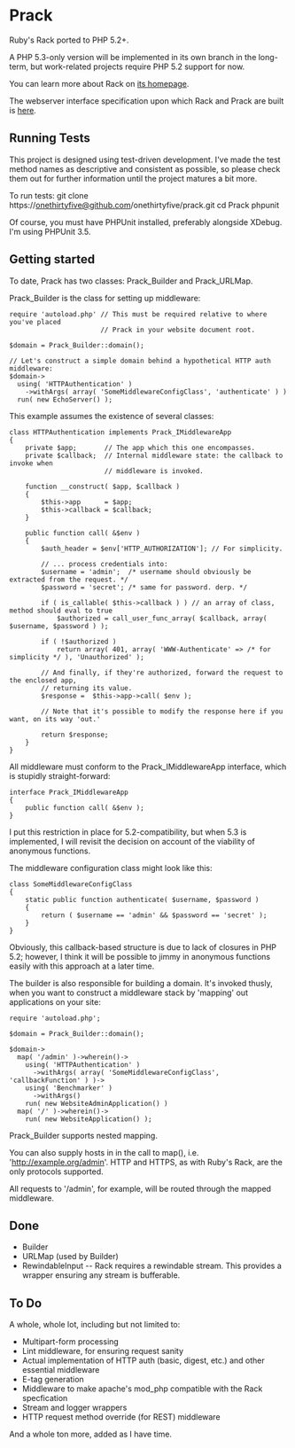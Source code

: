 Prack
=====

Ruby's Rack ported to PHP 5.2+.

A PHP 5.3-only version will be implemented in its own branch in the long-term,
but work-related projects require PHP 5.2 support for now.

You can learn more about Rack on [its homepage](http://rack.rubyforge.org/ "Rack Homepage").

The webserver interface specification upon which Rack and Prack are built is 
[here](http://rack.rubyforge.org/doc/SPEC.html "Web Server Interface Specification").


Running Tests
-------------

This project is designed using test-driven development. I've made the test
method names as descriptive and consistent as possible, so please check them
out for further information until the project matures a bit more.

To run tests:
	git clone https://onethirtyfive@github.com/onethirtyfive/prack.git
	cd Prack
	phpunit

Of course, you must have PHPUnit installed, preferably alongside XDebug. I'm using
PHPUnit 3.5.


Getting started
---------------

To date, Prack has two classes: Prack_Builder and Prack_URLMap.

Prack_Builder is the class for setting up middleware:

	require 'autoload.php' // This must be required relative to where you've placed
	                       // Prack in your website document root.
	
	$domain = Prack_Builder::domain();
	
	// Let's construct a simple domain behind a hypothetical HTTP auth middleware:
	$domain->
	  using( 'HTTPAuthentication' )
	    ->withArgs( array( 'SomeMiddlewareConfigClass', 'authenticate' ) )
	  run( new EchoServer() );

This example assumes the existence of several classes:

	class HTTPAuthentication implements Prack_IMiddlewareApp
	{
		private $app;       // The app which this one encompasses.
		private $callback;  // Internal middleware state: the callback to invoke when
		                    // middleware is invoked.
		
		function __construct( $app, $callback )
		{
			$this->app      = $app;
			$this->callback = $callback;
		}
		
		public function call( &$env )
		{
			$auth_header = $env['HTTP_AUTHORIZATION']; // For simplicity.
			
			// ... process credentials into:
			$username = 'admin';  /* username should obviously be extracted from the request. */
			$password = 'secret'; /* same for password. derp. */
			
			if ( is_callable( $this->callback ) ) // an array of class, method should eval to true
				$authorized = call_user_func_array( $callback, array( $username, $password ) );
				
			if ( !$authorized )
				return array( 401, array( 'WWW-Authenticate' => /* for simplicity */ ), 'Unauthorized' );
			
			// And finally, if they're authorized, forward the request to the enclosed app,
			// returning its value.
			$response =  $this->app->call( $env );
			
			// Note that it's possible to modify the response here if you want, on its way 'out.'
			
			return $response;
		}
	}

All middleware must conform to the Prack_IMiddlewareApp interface, which is stupidly
straight-forward:

	interface Prack_IMiddlewareApp
	{
		public function call( &$env );
	}

I put this restriction in place for 5.2-compatibility, but when 5.3 is implemented,
I will revisit the decision on account of the viability of anonymous functions.

The middleware configuration class might look like this:

	class SomeMiddlewareConfigClass
	{
		static public function authenticate( $username, $password )
		{
			return ( $username == 'admin' && $password == 'secret' );
		}
	}

Obviously, this callback-based structure is due to lack of closures in PHP 5.2; however,
I think it will be possible to jimmy in anonymous functions easily with this approach
at a later time.

The builder is also responsible for building a domain. It's invoked thusly, when you
want to construct a middleware stack by 'mapping' out applications on your site:

	require 'autoload.php';
	
	$domain = Prack_Builder::domain();
	
	$domain->
	  map( '/admin' )->wherein()->
	    using( 'HTTPAuthentication' )
	      ->withArgs( array( 'SomeMiddlewareConfigClass', 'callbackFunction' ) )->
	    using( 'Benchmarker' )
	      ->withArgs()
	    run( new WebsiteAdminApplication() )
	  map( '/' )->wherein()->
	    run( new WebsiteApplication() );

Prack_Builder supports nested mapping.

You can also supply hosts in in the call to map(), i.e. 'http://example.org/admin'.
HTTP and HTTPS, as with Ruby's Rack, are the only protocols supported.

All requests to '/admin', for example, will be routed through the mapped middleware.

Done
----

* Builder
* URLMap (used by Builder)
* RewindableInput -- Rack requires a rewindable stream. This provides a wrapper ensuring any stream is bufferable.

To Do
-----

A whole, whole lot, including but not limited to:

* Multipart-form processing
* Lint middleware, for ensuring request sanity
* Actual implementation of HTTP auth (basic, digest, etc.) and other essential middleware
* E-tag generation
* Middleware to make apache's mod_php compatible with the Rack specfication
* Stream and logger wrappers
* HTTP request method override (for REST) middleware

And a whole ton more, added as I have time.
